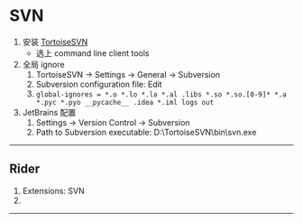 # SVN
1. 安装 [TortoiseSVN](https://tortoisesvn.net/downloads.html)
    - 选上 command line client tools
2. 全局 ignore
    1. TortoiseSVN → Settings → General → Subversion 
    2. Subversion configuration file: Edit
    3. `global-ignores = *.o *.lo *.la *.al .libs *.so *.so.[0-9]* *.a *.pyc *.pyo __pycache__ .idea *.iml logs out`
3. JetBrains 配置
    1. Settings → Version Control → Subversion
    2. Path to Subversion executable: D:\TortoiseSVN\bin\svn.exe
---
## Rider
1. Extensions: SVN
2. 
---